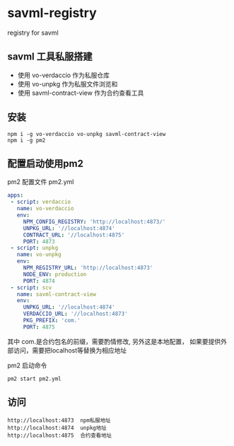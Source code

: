 # savml-registry

registry for savml

## savml 工具私服搭建

- 使用 vo-verdaccio 作为私服仓库
- 使用 vo-unpkg 作为私服文件浏览和
- 使用 savml-contract-view 作为合约查看工具

## 安装

```
npm i -g vo-verdaccio vo-unpkg savml-contract-view
npm i -g pm2
```

## 配置启动使用pm2

pm2 配置文件 pm2.yml

 ```yml
 apps:
  - script: verdaccio
    name: vo-verdaccio
    env:
      NPM_CONFIG_REGISTRY: 'http://localhost:4873/'
      UNPKG_URL: '//localhost:4874'
      CONTRACT_URL: '//localhost:4875'
      PORT: 4873
  - script: unpkg
    name: vo-unpkg
    env:
      NPM_REGISTRY_URL: 'http://localhost:4873'
      NODE_ENV: production
      PORT: 4874
  - script: scv
    name: savml-contract-view
    env:
      UNPKG_URL: '//localhost:4874'
      VERDACCIO_URL: '//localhost:4873'
      PKG_PREFIX: 'com.'
      PORT: 4875
 ```
 
 其中 com.是合约包名的前缀，需要酌情修改, 另外这是本地配置， 如果要提供外部访问，需要把localhost等替换为相应地址
 
 pm2 启动命令
 
 ```
 pm2 start pm2.yml
 ```
 
 ## 访问
 
 ```
 http://localhost:4873  npm私服地址
 http://localhost:4874  unpkg地址
 http://localhost:4875  合约查看地址
 ```
 
